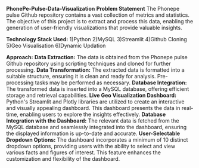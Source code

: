 **PhonePe-Pulse-Data-Visualization**
**Problem Statement**
The Phonepe pulse Github repository contains a vast collection of metrics and statistics. The objective of this project is to extract and process this data, enabling the generation of user-friendly visualizations that provide valuable insights.

**Technology Stack Used:**
1)Python
2)MySQL
3)Streamlit
4)Github Cloning
5)Geo Visualisation
6)Dynamic Updation

**Approach:**
**Data Extraction:** The data is obtained from the Phonepe pulse Github repository using scripting techniques and cloned for further processing.
**Data Transformation:** The extracted data is formatted into a suitable structure, ensuring it is clean and ready for analysis. Pre-processing tasks may be performed as necessary.
**Database Integration:** The transformed data is inserted into a MySQL database, offering efficient storage and retrieval capabilities.
**Live Geo Visualization Dashboard:** Python's Streamlit and Plotly libraries are utilized to create an interactive and visually appealing dashboard. This dashboard presents the data in real-time, enabling users to explore the insights effectively.
**Database Integration with the Dashboard:** The relevant data is fetched from the MySQL database and seamlessly integrated into the dashboard, ensuring the displayed information is up-to-date and accurate.
**User-Selectable Dropdown Options:** The dashboard incorporates a minimum of 10 distinct dropdown options, providing users with the ability to select and view various facts and figures of interest. This feature enhances the customization and flexibility of the dashboard.
